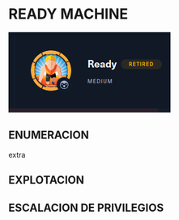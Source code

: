 # READY MACHINE

 ![foto](https://raw.githubusercontent.com/kriko69/CTF-writeups/main/HTB/READY/images/1.png)

## ENUMERACION

extra

## EXPLOTACION

## ESCALACION DE PRIVILEGIOS

